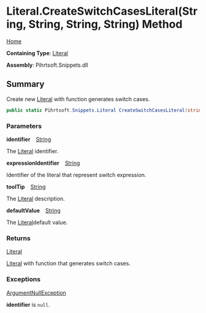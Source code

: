 # Literal\.CreateSwitchCasesLiteral\(String, String, String, String\) Method

[Home](../../../../README.md)

**Containing Type**: [Literal](../README.md)

**Assembly**: Pihrtsoft\.Snippets\.dll

## Summary

Create new [Literal](../README.md) with function generates switch cases\.

```csharp
public static Pihrtsoft.Snippets.Literal CreateSwitchCasesLiteral(string identifier, string expressionIdentifier, string toolTip = null, string defaultValue = "default:")
```

### Parameters

**identifier** &ensp; [String](https://docs.microsoft.com/en-us/dotnet/api/system.string)

The [Literal](../README.md) identifier\.

**expressionIdentifier** &ensp; [String](https://docs.microsoft.com/en-us/dotnet/api/system.string)

Identifier of the literal that represent switch expression\.

**toolTip** &ensp; [String](https://docs.microsoft.com/en-us/dotnet/api/system.string)

The [Literal](../README.md) description\.

**defaultValue** &ensp; [String](https://docs.microsoft.com/en-us/dotnet/api/system.string)

The [Literal](../README.md)default value\.

### Returns

[Literal](../README.md)

[Literal](../README.md) with function that generates switch cases\.

### Exceptions

[ArgumentNullException](https://docs.microsoft.com/en-us/dotnet/api/system.argumentnullexception)

**identifier** is `null`\.

